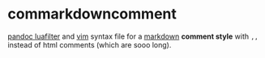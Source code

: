 commarkdowncomment
==================

[pandoc luafilter](https://pandoc.org/lua-filters.html) and [vim](https://www.vim.org/) syntax file for a [markdown](https://pandoc.org/MANUAL.html#pandocs-markdown) __comment style__ with `,,` instead of html comments (which are sooo long).

